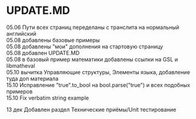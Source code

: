 # UPDATE.MD

05.06 Пути всех страниц переделаны с транслита на нормальный английский  
05.08 добавлены базовые примеры  
05.08 добавлены "мои" дополнения на стартовую страницу  
05.08 добавлен UPDATE.MD  
05.08 в базовый пример математики добавлены ссылки на GSL и libmatheval  
05.10 вычитка Управляющие структуры, Элементы языка, добавление туда доп материала  
15.10 Исправление "true".to\_bool на bool.parse\("true"\) и всех подобных примеров  
15.10 Fix verbatim string example

13 дек Добавлен раздел Технические приёмы/Unit тестирование

